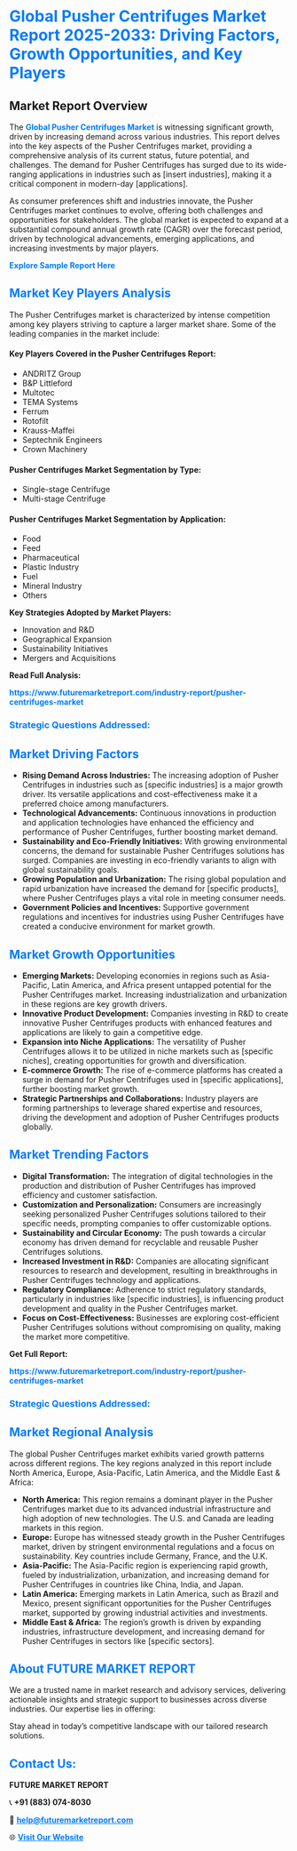 <h1 style="color: #007BFF;">Global Pusher Centrifuges Market Report 2025-2033: Driving Factors, Growth Opportunities, and Key Players</h1>

<section id="overview">
<h2>Market Report Overview</h2>
<p>The <a href="https://www.futuremarketreport.com/industry-report/pusher-centrifuges-market" style="color: #007BFF; text-decoration: none;"><strong>Global Pusher Centrifuges Market</strong></a> is witnessing significant growth, driven by increasing demand across various industries. This report delves into the key aspects of the Pusher Centrifuges market, providing a comprehensive analysis of its current status, future potential, and challenges. The demand for Pusher Centrifuges has surged due to its wide-ranging applications in industries such as [insert industries], making it a critical component in modern-day [applications].</p>
<p>As consumer preferences shift and industries innovate, the Pusher Centrifuges market continues to evolve, offering both challenges and opportunities for stakeholders. The global market is expected to expand at a substantial compound annual growth rate (CAGR) over the forecast period, driven by technological advancements, emerging applications, and increasing investments by major players.</p>
</section>

<section id="overview">
<p><a href="https://www.futuremarketreport.com/request-sample/reportId=60438" style="color: #007BFF; text-decoration: none;"><strong>Explore Sample Report Here</strong></a></p>
</section>

<section id="key-players">
<h2 style="color: #007BFF;">Market Key Players Analysis</h2>
<p>The Pusher Centrifuges market is characterized by intense competition among key players striving to capture a larger market share. Some of the leading companies in the market include:</p>
<h4>Key Players Covered in the Pusher Centrifuges Report:</h4>
<ul><li>ANDRITZ Group</li><li>B&amp;P Littleford</li><li>Multotec</li><li>TEMA Systems</li><li>Ferrum</li><li>Rotofilt</li><li>Krauss-Maffei</li><li>Septechnik Engineers</li><li>Crown Machinery</li></ul>
<h4>Pusher Centrifuges Market Segmentation by Type:</h4>
<ul><li>Single-stage Centrifuge</li><li>Multi-stage Centrifuge</li></ul>

<h4>Pusher Centrifuges Market Segmentation by Application:</h4>
<ul><li>Food</li><li>Feed</li><li>Pharmaceutical</li><li>Plastic Industry</li><li>Fuel</li><li>Mineral Industry</li><li>Others</li></ul>
<p><strong>Key Strategies Adopted by Market Players:</strong></p>
<ul>
<li>Innovation and R&D</li>
<li>Geographical Expansion</li>
<li>Sustainability Initiatives</li>
<li>Mergers and Acquisitions</li>
</ul>
</section>

<section>
<p><strong>Read Full Analysis: </strong></p><a href="https://www.futuremarketreport.com/industry-report/pusher-centrifuges-market" style="color: #007BFF; text-decoration: none;"><strong>https://www.futuremarketreport.com/industry-report/pusher-centrifuges-market</strong></a>
<h3 style="color: #007BFF;">Strategic Questions Addressed:</h3>
</section>

<section id="driving-factors">
<h2 style="color: #007BFF;">Market Driving Factors</h2>
<ul>
<li><strong>Rising Demand Across Industries:</strong> The increasing adoption of Pusher Centrifuges in industries such as [specific industries] is a major growth driver. Its versatile applications and cost-effectiveness make it a preferred choice among manufacturers.</li>
<li><strong>Technological Advancements:</strong> Continuous innovations in production and application technologies have enhanced the efficiency and performance of Pusher Centrifuges, further boosting market demand.</li>
<li><strong>Sustainability and Eco-Friendly Initiatives:</strong> With growing environmental concerns, the demand for sustainable Pusher Centrifuges solutions has surged. Companies are investing in eco-friendly variants to align with global sustainability goals.</li>
<li><strong>Growing Population and Urbanization:</strong> The rising global population and rapid urbanization have increased the demand for [specific products], where Pusher Centrifuges plays a vital role in meeting consumer needs.</li>
<li><strong>Government Policies and Incentives:</strong> Supportive government regulations and incentives for industries using Pusher Centrifuges have created a conducive environment for market growth.</li>
</ul>
</section>

<section id="growth-opportunities">
<h2 style="color: #007BFF;">Market Growth Opportunities</h2>
<ul>
<li><strong>Emerging Markets:</strong> Developing economies in regions such as Asia-Pacific, Latin America, and Africa present untapped potential for the Pusher Centrifuges market. Increasing industrialization and urbanization in these regions are key growth drivers.</li>
<li><strong>Innovative Product Development:</strong> Companies investing in R&D to create innovative Pusher Centrifuges products with enhanced features and applications are likely to gain a competitive edge.</li>
<li><strong>Expansion into Niche Applications:</strong> The versatility of Pusher Centrifuges allows it to be utilized in niche markets such as [specific niches], creating opportunities for growth and diversification.</li>
<li><strong>E-commerce Growth:</strong> The rise of e-commerce platforms has created a surge in demand for Pusher Centrifuges used in [specific applications], further boosting market growth.</li>
<li><strong>Strategic Partnerships and Collaborations:</strong> Industry players are forming partnerships to leverage shared expertise and resources, driving the development and adoption of Pusher Centrifuges products globally.</li>
</ul>
</section>

<section id="trending-factors">
<h2 style="color: #007BFF;">Market Trending Factors</h2>
<ul>
<li><strong>Digital Transformation:</strong> The integration of digital technologies in the production and distribution of Pusher Centrifuges has improved efficiency and customer satisfaction.</li>
<li><strong>Customization and Personalization:</strong> Consumers are increasingly seeking personalized Pusher Centrifuges solutions tailored to their specific needs, prompting companies to offer customizable options.</li>
<li><strong>Sustainability and Circular Economy:</strong> The push towards a circular economy has driven demand for recyclable and reusable Pusher Centrifuges solutions.</li>
<li><strong>Increased Investment in R&D:</strong> Companies are allocating significant resources to research and development, resulting in breakthroughs in Pusher Centrifuges technology and applications.</li>
<li><strong>Regulatory Compliance:</strong> Adherence to strict regulatory standards, particularly in industries like [specific industries], is influencing product development and quality in the Pusher Centrifuges market.</li>
<li><strong>Focus on Cost-Effectiveness:</strong> Businesses are exploring cost-efficient Pusher Centrifuges solutions without compromising on quality, making the market more competitive.</li>
</ul>
</section>

<section>
<p><strong>Get Full Report: </strong></p><a href="https://www.futuremarketreport.com/industry-report/pusher-centrifuges-market" style="color: #007BFF; text-decoration: none;"><strong>https://www.futuremarketreport.com/industry-report/pusher-centrifuges-market</strong></a>
<h3 style="color: #007BFF;">Strategic Questions Addressed:</h3>
</section>


<section id="regional-analysis">
<h2 style="color: #007BFF;">Market Regional Analysis</h2>
<p>The global Pusher Centrifuges market exhibits varied growth patterns across different regions. The key regions analyzed in this report include North America, Europe, Asia-Pacific, Latin America, and the Middle East & Africa:</p>
<ul>
<li><strong>North America:</strong> This region remains a dominant player in the Pusher Centrifuges market due to its advanced industrial infrastructure and high adoption of new technologies. The U.S. and Canada are leading markets in this region.</li>
<li><strong>Europe:</strong> Europe has witnessed steady growth in the Pusher Centrifuges market, driven by stringent environmental regulations and a focus on sustainability. Key countries include Germany, France, and the U.K.</li>
<li><strong>Asia-Pacific:</strong> The Asia-Pacific region is experiencing rapid growth, fueled by industrialization, urbanization, and increasing demand for Pusher Centrifuges in countries like China, India, and Japan.</li>
<li><strong>Latin America:</strong> Emerging markets in Latin America, such as Brazil and Mexico, present significant opportunities for the Pusher Centrifuges market, supported by growing industrial activities and investments.</li>
<li><strong>Middle East & Africa:</strong> The region’s growth is driven by expanding industries, infrastructure development, and increasing demand for Pusher Centrifuges in sectors like [specific sectors].</li>
</ul>
</section>

<footer>
<h2 style="color: #007BFF;">About FUTURE MARKET REPORT</h2>
<p>We are a trusted name in market research and advisory services, delivering actionable insights and strategic support to businesses across diverse industries. Our expertise lies in offering:</p>

<p>Stay ahead in today’s competitive landscape with our tailored research solutions.</p>

<h2 style="color: #007BFF;">Contact Us:</h2>
<p><strong>FUTURE MARKET REPORT</strong></p>
<p>📞 <strong>+91 (883) 074-8030</strong></p>
<p>📧 <strong><a href="mailto:help@futuremarketreport.com" style="color: #007BFF;">help@futuremarketreport.com</a></strong></p>
<p>🌐 <strong><a href="https://www.futuremarketreport.com/" style="color: #007BFF;">Visit Our Website</a></strong></p>
</footer>